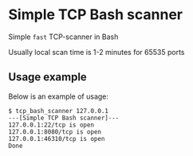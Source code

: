 # Simple TCP Bash scanner

Simple `fast` TCP-scanner in Bash

Usually local scan time is 1-2 minutes for 65535 ports

## Usage example

Below is an example of usage:

```
$ tcp_bash_scanner 127.0.0.1
---[Simple TCP Bash scanner]---
127.0.0.1:22/tcp is open
127.0.0.1:8080/tcp is open
127.0.0.1:46310/tcp is open
Done
```
